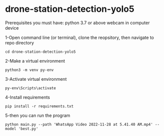 # drone-station-detection-yolo5

Prerequisites
you must have:
python 3.7 or above
webcam in computer device

1-Open command line (or terminal), clone the reopsitory, then navigate to repo directory
```
cd drone-station-detection-yolo5
```
2-Make a virtual environment
```
python3 -m venv py-env
```
3-Activate virtual environment
```
py-env\Scripts\activate
```
4-Install requirements
```
pip install -r requirements.txt
```
5-then you can run the program
```
python main.py --path 'WhatsApp Video 2022-11-28 at 5.41.40 AM.mp4' --model 'best.py'
```

